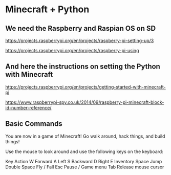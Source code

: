 # Minecraft + Python 

## We need the Raspberry and Raspian OS on SD

https://projects.raspberrypi.org/en/projects/raspberry-pi-setting-up/3

https://projects.raspberrypi.org/en/projects/raspberry-pi-using


## And here the instructions on setting the Python with Minecraft

https://projects.raspberrypi.org/en/projects/getting-started-with-minecraft-pi

https://www.raspberrypi-spy.co.uk/2014/09/raspberry-pi-minecraft-block-id-number-reference/


## Basic Commands

You are now in a game of Minecraft! Go walk around, hack things, and build things!

Use the mouse to look around and use the following keys on the keyboard:

Key	Action
W	Forward
A	Left
S	Backward
D	Right
E	Inventory
Space	Jump
Double Space	Fly / Fall
Esc	Pause / Game menu
Tab	Release mouse cursor

